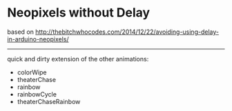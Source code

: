 # Neopixels without Delay
based on http://thebitchwhocodes.com/2014/12/22/avoiding-using-delay-in-arduino-neopixels/

---

quick and dirty extension of the other animations:

- colorWipe
- theaterChase
- rainbow
- rainbowCycle
- theaterChaseRainbow